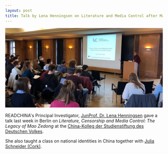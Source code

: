 ```yaml
---
layout: post
title: Talk by Lena Henningsen on Literature and Media Control after Mao
---
```


<span class="image right"><img src="/assets/images/lenatalkberlin.jpg" alt="" title="" style=""></span>

READCHINA's Principal Investigator, [JunProf. Dr. Lena Henningsen](https://www.sinologie.uni-freiburg.de/Mitarbeiterinnen/professorinnen/henningsen) gave a talk last week in Berlin on *Literature, Censorship and Media Control: The Legacy of Mao Zedong* at the [China-Kolleg der Studienstiftung des Deutschen Volkes](https://www.studienstiftung.de/china/).

She also taught a class on national identities in China together with [Julia Schneider (Cork)](http://research.ucc.ie/profiles/A026/julia.schneider@ucc.ie).
